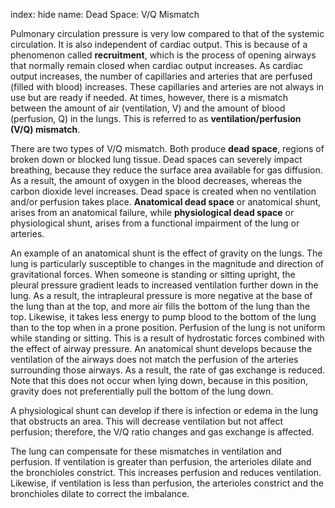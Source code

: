 index: hide
name: Dead Space: V/Q Mismatch

Pulmonary circulation pressure is very low compared to that of the systemic circulation. It is also independent of cardiac output. This is because of a phenomenon called  **recruitment**, which is the process of opening airways that normally remain closed when cardiac output increases. As cardiac output increases, the number of capillaries and arteries that are perfused (filled with blood) increases. These capillaries and arteries are not always in use but are ready if needed. At times, however, there is a mismatch between the amount of air (ventilation, V) and the amount of blood (perfusion, Q) in the lungs. This is referred to as  **ventilation/perfusion (V/Q) mismatch**.

There are two types of V/Q mismatch. Both produce  **dead space**, regions of broken down or blocked lung tissue. Dead spaces can severely impact breathing, because they reduce the surface area available for gas diffusion. As a result, the amount of oxygen in the blood decreases, whereas the carbon dioxide level increases. Dead space is created when no ventilation and/or perfusion takes place.  **Anatomical dead space** or anatomical shunt, arises from an anatomical failure, while  **physiological dead space** or physiological shunt, arises from a functional impairment of the lung or arteries.

An example of an anatomical shunt is the effect of gravity on the lungs. The lung is particularly susceptible to changes in the magnitude and direction of gravitational forces. When someone is standing or sitting upright, the pleural pressure gradient leads to increased ventilation further down in the lung. As a result, the intrapleural pressure is more negative at the base of the lung than at the top, and more air fills the bottom of the lung than the top. Likewise, it takes less energy to pump blood to the bottom of the lung than to the top when in a prone position. Perfusion of the lung is not uniform while standing or sitting. This is a result of hydrostatic forces combined with the effect of airway pressure. An anatomical shunt develops because the ventilation of the airways does not match the perfusion of the arteries surrounding those airways. As a result, the rate of gas exchange is reduced. Note that this does not occur when lying down, because in this position, gravity does not preferentially pull the bottom of the lung down.

A physiological shunt can develop if there is infection or edema in the lung that obstructs an area. This will decrease ventilation but not affect perfusion; therefore, the V/Q ratio changes and gas exchange is affected.

The lung can compensate for these mismatches in ventilation and perfusion. If ventilation is greater than perfusion, the arterioles dilate and the bronchioles constrict. This increases perfusion and reduces ventilation. Likewise, if ventilation is less than perfusion, the arterioles constrict and the bronchioles dilate to correct the imbalance.

